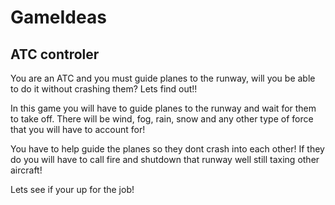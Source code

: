 # GameIdeas

## ATC controler

You are an ATC and you must guide planes to the runway, will you be able to do it without crashing them? Lets find out!!

In this game you will have to guide planes to the runway and wait for them to take off. There will be wind, fog, rain, snow and any other type of force that you will have to account for!

You have to help guide the planes so they dont crash into each other! If they do you will have to call fire and shutdown that runway well still taxing other aircraft!

Lets see if your up for the job!
